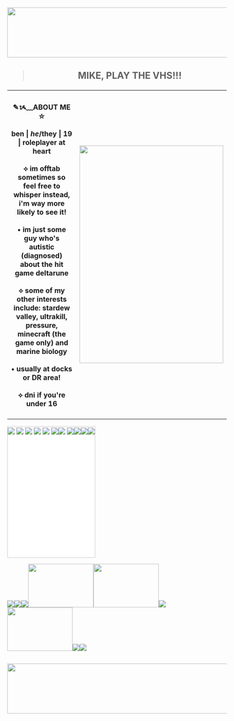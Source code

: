 <h3 align="center"> <img width="1500" height="115" alt="image" src="https://64.media.tumblr.com/03942378e5da3501668bf8ea3b31587c/4c03cf772ce7f671-b3/s2048x3072/629184de8b32d64d5ed4ac35d14e720a61bccbde.png" />
<h2 align="center">  <blockquote> MIKE, PLAY THE VHS!!! </blockquote> </center> </h2>
<table>
  <tbody>
    <tr>
      <td>
       <h4 align="center">✎ᝰ﹏ABOUT ME ☆ <br> <br> ben | <i>he</i>/they | 19 | roleplayer at heart <br> <br> ⟡ im offtab sometimes so feel free to whisper instead, i'm way more likely to see it! <br> <br> • im just some guy who's autistic (diagnosed) about the hit game deltarune <br> <br> ⟡ some of my other interests include: stardew valley, ultrakill, pressure, minecraft (the game only) and marine biology <br> <br>• usually at docks or DR area! <br> <br>⟡ dni if you're under 16</h4>
      </td>
      <td> <img width="330" height="500" src="https://64.media.tumblr.com/85a034290a9071b11520e127d89defd3/1c41305c8c1f2ca2-e6/s500x750/f4543faf5869c5c7ed155f157cca366196488720.gif" /> </td>
    </tr>
  </tbody>
</table>
  
  <div style="height:300px;width:200px;border:1px solid #ccc;font:16px/26px Georgia, Garamond, Serif;overflow:auto;background-color:white;">
<img src="https://64.media.tumblr.com/ee1e73d289b7cd437cab3c5a53200fc5/070c0179b2e69ac9-b6/s100x200/c646a02c478c52ade6317e2688bf6d1a3289570c.png"/> <img src="https://64.media.tumblr.com/32fcd7d93a7a86a0c83be46b222ec030/d036e29354923fc6-64/s1280x1920/ee5c7dc695617effbca6124f331d2f1db8670b56.gif"/> <img src="https://64.media.tumblr.com/24664e4b640fff5a34df33dc583c1986/462abad57d9c1d25-c6/s1280x1920/fddc3fe4333a6dbf691c971e3add72a216c3a280.gif"/> <img src="https://64.media.tumblr.com/49085270e69dbe915fb9af40cac75e8c/462abad57d9c1d25-4c/s1280x1920/8ad280b346afda19de4c0acd68bea62f694712ba.gif"/> <img src="https://64.media.tumblr.com/5788aa415ada3ccdace69f5913b474e1/51513407471ed0ec-b3/s1280x1920/82d7a012f6cdd833d4c92d8dbc64690b4fb5a86d.gif"/> <img src="https://64.media.tumblr.com/88171584ba9a496caf8fc1a5f6c59954/070c0179b2e69ac9-e1/s100x200/f3da7ee2a584c724922e62a3635345e9c46561d8.png"/><img src="https://64.media.tumblr.com/15577b7584b8bfe3e8549e047aaec828/537b0b09ba701db7-d9/s1280x1920/5bfe4a920d189aff754bb4e60d4d70f079dfad64.png"/> <img src="https://64.media.tumblr.com/da3bbcd4f58be5d6ae6c4516800a06c5/cf90d1c710160785-17/s100x200/f023f1c2a87eec12264afe0a4eec0e62e996df37.gif"/><img src="https://64.media.tumblr.com/689bfe432a27078ec150c2f0146ceaa4/e20ebaf7baf9e5de-7a/s100x200/53deeae1a6204133cd8dc7c2d5f0b8461fd312a4.png"/><img src="https://64.media.tumblr.com/3f6dade93368fc62bce893f3c2656482/3f155e1b2464ae72-25/s100x200/e56ac57193a1942b99b6a00626af22bbadc157a9.gifv"/><img src="https://64.media.tumblr.com/460cdbcba6b7401d48f9d771e569df0a/bf1345544dee4f45-cb/s100x200/c18e92fdeb840c854a6a1dd491f4dcb5da34e07d.gifv"/></div>

<span><img src="https://64.media.tumblr.com/2b8572799c19721e3756bec32ce6a566/462abad57d9c1d25-59/s1280x1920/7f204e22b53c5a80d78233d7eb88dede5eba570d.gifv"/><img src="https://64.media.tumblr.com/5c0170dc627f83c377cd2fe93c9afaa5/d4a7cc3dd21753a1-93/s1280x1920/470ba45b2a188b939be7bddff6f3081fb65c164c.gif"/><img src="https://64.media.tumblr.com/2d3ffa382141d69dbc7fde322c74a27c/537b0b09ba701db7-e8/s1280x1920/fc642cbcb383acbf0e608f056a9f21a78c8fdf6f.gif"/><img width="150" height="100" src="https://64.media.tumblr.com/9dbbe35713af4039da0abd09e3d38dee/8bc10e888f6fd0d3-03/s400x600/fa2fc710cc0d0589b6f5f975c6960d809f2caab6.gifv"/><img width="150" height="100" src="https://64.media.tumblr.com/9ca7c45653e71ab570e9a4feadd91c60/d45c03c7ac98a94c-13/s400x600/c297ba21f027e68fd70f4fe7d12ec6179851b335.gifv"/><img src="https://64.media.tumblr.com/010b5e9c7fb721f587a4696aae73bdd2/e867566cfe07b00a-1b/s250x400/bb97b767f621a34832dd3ee0a82f375598c8f94e.gifv"/><img width="150" height="100" src="https://64.media.tumblr.com/682fe0f06ebf05acc026e5c08f4878d9/da7ec93203804bcd-72/s640x960/f386ca877c44360e301bbc718547c6aa79916849.gifv"><img src="https://64.media.tumblr.com/93620cfd93fa41dcc0a4cb2c7af0e76d/c45d516dda1c487a-24/s250x400/81146ee3a1f817b3b0aa4aacd1cb343ff39619ac.gifv"><img src="https://64.media.tumblr.com/b115a144f7b6d9578235b6907c89d325/c45d516dda1c487a-c9/s250x400/72a1ecba0e21e3822a8ddab1ff35cbb88a59dada.gifv"></span>

<h2 align="center">  </center> </h2>
<h3 align="center"> <img width="1500" height="115" alt="image" src="https://64.media.tumblr.com/7ce376a9554ac8d4d2ff73cc6e351865/4c03cf772ce7f671-db/s2048x3072/76d3ad5840c45902dbbe868229787c846c7a850e.png" />

